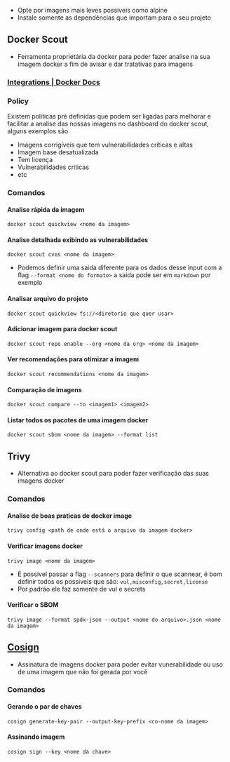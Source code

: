 - Opte por imagens mais leves possíveis como alpine
- Instale somente as dependências que importam para o seu projeto
## Docker Scout
- Ferramenta proprietária da docker para poder fazer analise na sua imagem docker a fim de avisar e dar tratativas para imagens 
### [Integrations | Docker Docs](https://docs.docker.com/scout/integrations/)

### Policy 
Existem politicas pré definidas que podem ser ligadas para melhorar e facilitar a analise das nossas imagens no dashboard do docker scout, alguns exemplos são 
- Imagens corrigíveis que tem vulnerabilidades criticas e altas
- Imagem base desatualizada
- Tem licença 
- Vulnerabilidades criticas
- etc

### Comandos 
#### Analise rápida da imagem
`docker scout quickview <nome da imagem>`
#### Analise detalhada exibindo as vulnerabilidades 
`docker scout cves <nome da imagem>`
- Podemos definir uma saida diferente para os dados desse input com a flag `--format <nome do formato>` a saida pode ser em `markdown` por exemplo
#### Analisar arquivo do projeto
`docker scout quickview fs://<diretorio que quer usar>`
#### Adicionar imagem para docker scout 
`docker scout repo enable --org <nome da org> <nome da imagem>`
#### Ver recomendações para otimizar a imagem 
`docker scout recommendations <nome da imagem>`
#### Comparação de imagens 
`docker scout compare --to <imagem1> <imagem2>`
#### Listar todos os pacotes de uma imagem docker 
`docker scout sbom <nome da imagem> --format list`

## Trivy
- Alternativa ao docker scout para poder fazer verificação das suas imagens docker 
### Comandos
#### Analise de boas praticas de docker image
`trivy config <path de onde está o arquivo da imagem docker>`
#### Verificar imagens docker
`trivy image <nome da imagem>`
- É possivel passar a flag `--scanners` para definir o que scannear, é bom definir todos os possiveis que são: `vul,misconfig,secret,license`
- Por padrão ele faz somente de vul e secrets
#### Verificar o SBOM 
`trivy image --format spdx-json --output <nome do arquivo>.json <nome da imagem>`
## [Cosign](https://github.com/sigstore/cosign)
- Assinatura de imagens docker para poder evitar vunerabilidade ou uso de uma imagem que não foi gerada por você
### Comandos
#### Gerando o par de chaves 
`cosign generate-key-pair --output-key-prefix <co-nome da imagem>` 
#### Assinando imagem
`cosign sign --key <nome da chave>`